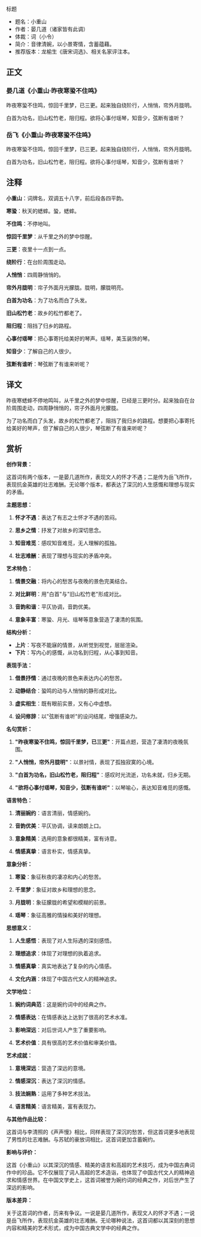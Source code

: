 标题
- 题名：小重山
- 作者：晏几道（诸家皆有此调）
- 体裁：词（小令）
- 简介：音律清婉，以小景寄情，含蓄蕴藉。
- 推荐版本：龙榆生《唐宋词选》、相关名家评注本。

## 正文

### 晏几道《小重山·昨夜寒蛩不住鸣》

昨夜寒蛩不住鸣，惊回千里梦，已三更。起来独自绕阶行，人悄悄，帘外月胧明。

白首为功名，旧山松竹老，阻归程。欲将心事付瑶琴，知音少，弦断有谁听？

### 岳飞《小重山·昨夜寒蛩不住鸣》

昨夜寒蛩不住鸣，惊回千里梦，已三更。起来独自绕阶行，人悄悄，帘外月胧明。

白首为功名，旧山松竹老，阻归程。欲将心事付瑶琴，知音少，弦断有谁听？

## 注释

**小重山**：词牌名，双调五十八字，前后段各四平韵。

**寒蛩**：秋天的蟋蟀。蛩，蟋蟀。

**不住鸣**：不停地叫。

**惊回千里梦**：从千里之外的梦中惊醒。

**三更**：夜里十一点到一点。

**绕阶行**：在台阶周围走动。

**人悄悄**：四周静悄悄的。

**帘外月胧明**：帘子外面月光朦胧。胧明，朦胧明亮。

**白首为功名**：为了功名而白了头发。

**旧山松竹老**：故乡的松竹都老了。

**阻归程**：阻挡了归乡的路程。

**心事付瑶琴**：把心事寄托给美好的琴声。瑶琴，美玉装饰的琴。

**知音少**：了解自己的人很少。

**弦断有谁听**：琴弦断了有谁来听呢？

## 译文

昨夜寒蟋蟀不停地鸣叫，从千里之外的梦中惊醒，已经是三更时分。起来独自在台阶周围走动，四周静悄悄的，帘子外面月光朦胧。

为了功名而白了头发，故乡的松竹都老了，阻挡了我归乡的路程。想要把心事寄托给美好的琴声，但了解自己的人很少，琴弦断了有谁来听呢？

## 赏析

**创作背景：**

这首词有两个版本，一是晏几道所作，表现文人的怀才不遇；二是传为岳飞所作，表现抗金英雄的壮志难酬。无论哪个版本，都表达了深沉的人生感慨和理想与现实的矛盾。

**主题思想：**

1. **怀才不遇**：表达了有志之士怀才不遇的苦闷。

2. **思乡之情**：抒发了对故乡的深切思念。

3. **知音难觅**：感叹知音难觅，无人理解的孤独。

4. **壮志难酬**：表现了理想与现实的矛盾冲突。

**艺术特色：**

1. **情景交融**：将内心的愁苦与夜晚的景色完美结合。

2. **对比鲜明**：用"白首"与"旧山松竹老"形成对比。

3. **音韵和谐**：平仄协调，音韵优美。

4. **意象丰富**：寒蛩、月光、瑶琴等意象营造了凄清的氛围。

**结构分析：**

- **上片**：写夜不能寐的情景，从听觉到视觉，层层渲染。
- **下片**：写内心的感慨，从功名到归程，从心事到知音。

**表现手法：**

1. **借景抒情**：通过夜晚的景色来表达内心的愁苦。

2. **动静结合**：蛩鸣的动与人悄悄的静形成对比。

3. **虚实相生**：既有眼前实景，又有心中虚想。

4. **设问修辞**：以"弦断有谁听"的设问结尾，增强感染力。

**名句赏析：**

1. **"昨夜寒蛩不住鸣，惊回千里梦，已三更"**：开篇点题，营造了凄清的夜晚氛围。

2. **"人悄悄，帘外月胧明"**：以景衬情，表现了孤独寂寞的心境。

3. **"白首为功名，旧山松竹老，阻归程"**：感叹时光流逝，功名未就，归乡无期。

4. **"欲将心事付瑶琴，知音少，弦断有谁听"**：以琴喻心，表达知音难觅的感慨。

**语言特色：**

1. **清丽婉约**：语言清丽，情感婉约。

2. **音韵优美**：平仄协调，读来朗朗上口。

3. **意象精美**：选用的意象都很精美，富有诗意。

4. **情感真挚**：语言朴实，情感真挚。

**意象分析：**

1. **寒蛩**：象征秋夜的凄凉和内心的愁苦。

2. **千里梦**：象征对故乡和理想的思念。

3. **月胧明**：象征朦胧的希望和模糊的前景。

4. **瑶琴**：象征高雅的情操和美好的理想。

**思想意义：**

1. **人生感悟**：表现了对人生际遇的深刻感悟。

2. **理想追求**：体现了对理想的执着追求。

3. **情感真挚**：真实地表达了复杂的内心情感。

4. **文化内涵**：体现了中国古代文人的精神追求。

**文学地位：**

1. **婉约词典范**：这是婉约词中的经典之作。

2. **情感表达**：在情感表达上达到了很高的艺术水准。

3. **影响深远**：对后世词人产生了重要影响。

4. **艺术价值**：具有很高的艺术价值和审美价值。

**艺术成就：**

1. **意境深远**：营造了深远的意境。

2. **情感深沉**：表达了深沉的情感。

3. **技法娴熟**：运用了多种艺术技法。

4. **语言精美**：语言精美，富有表现力。

**与其他作品比较：**

这首词与李清照的《声声慢》相比，同样表现了深沉的愁苦，但这首词更多地表现了男性的壮志难酬。与苏轼的豪放词相比，这首词更加含蓄婉约。

**影响与评价：**

这首《小重山》以其深沉的情感、精美的语言和高超的艺术技巧，成为中国古典词作中的珍品。它不仅展现了词人高超的艺术造诣，也体现了中国古代文人的精神追求和情感世界。在中国文学史上，这首词被誉为婉约词的经典之作，对后世产生了深远的影响。

**版本差异：**

关于这首词的作者，历来有争议。一说是晏几道所作，表现文人的怀才不遇；一说是岳飞所作，表现抗金英雄的壮志难酬。无论哪种说法，这首词都以其深刻的思想内容和精美的艺术形式，成为中国古典文学中的经典之作。